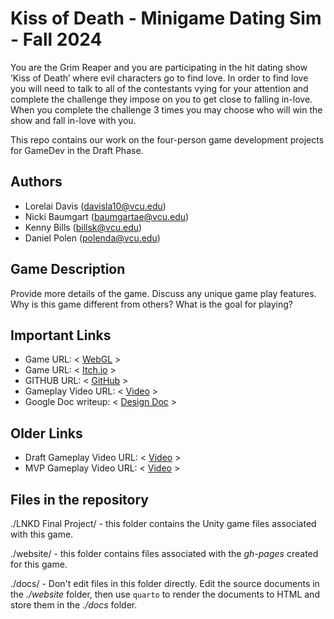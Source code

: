 # Kiss of Death - Minigame Dating Sim - Fall 2024

You are the Grim Reaper and you are participating in the hit dating show ‘Kiss of Death’ where evil characters go to find love. In order to find love you will need to talk to all of the contestants vying for your attention and complete the challenge they impose on you to get close to falling in-love. When you complete the challenge 3 times you may choose who will win the show and fall in-love with you.

This repo contains our work on the four-person game development projects for GameDev in the Draft Phase.

## Authors

- Lorelai Davis (davisla10@vcu.edu)
- Nicki Baumgart (baumgartae@vcu.edu)
- Kenny Bills (billsk@vcu.edu)
- Daniel Polen (polenda@vcu.edu)

## Game Description

Provide more details of the game.  Discuss any unique game play features.  Why is
this game different from others?  What is the goal for playing?

## Important Links

- Game URL: < [WebGL](https://play.unity.com/en/games/0ec9e0af-4d74-4012-a140-c15dfc82e185/lnkd-final-project) >
- Game URL: < [Itch.io](https://soupierer.itch.io/kiss-of-death) >
- GITHUB URL: < [GitHub](https://github.com/cmsc-vcu/gamedev-fa2024-final-LNKD) >
- Gameplay Video URL: < [Video](https://youtu.be/G0qqqLLeSRM) >
- Google Doc writeup: < [Design Doc](https://docs.google.com/presentation/d/1KvlzTw32u3AJ9Qcw8V4AGt5YnK3p3BewpOQqck10xWw/edit?usp=sharing) >

## Older Links
- Draft Gameplay Video URL: < [Video](https://youtu.be/sAWHYvTah0Q) >
- MVP Gameplay Video URL: < [Video](https://youtu.be/1RQUQBIWGjQ) >

## Files in the repository

./LNKD Final Project/ - this folder contains the Unity game files associated with this game.

./website/ - this folder contains files associated with the *gh-pages* created for this game.

./docs/ - Don't edit files in this folder directly.  Edit the source documents in the *./website* folder, then use `quarto` to render the documents to HTML and store them in the *./docs* folder.


